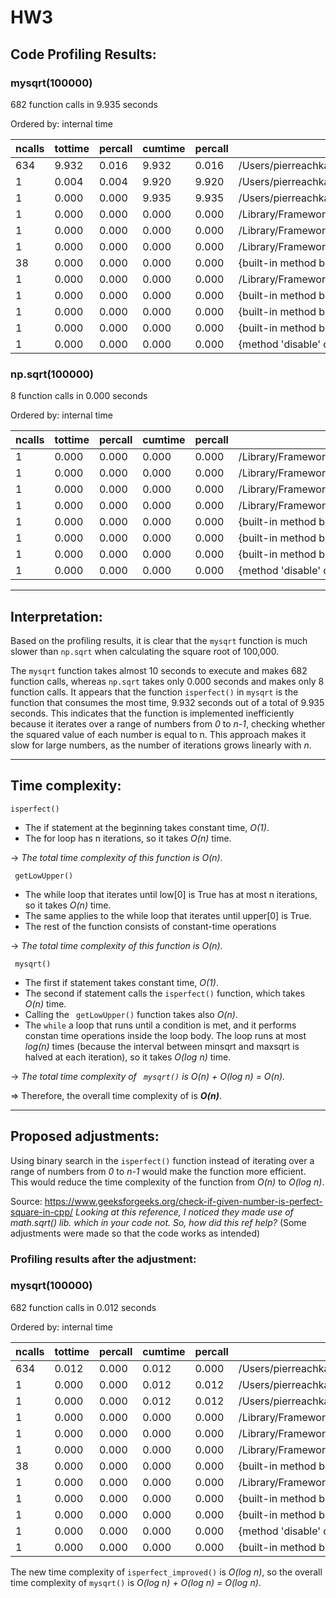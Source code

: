 # HW3

## Code Profiling Results:

### **mysqrt(100000)**
682 function calls in 9.935 seconds

Ordered by: internal time

| ncalls | tottime | percall | cumtime | percall | filename:lineno(function)                                                                                                       |
|--------|---------|---------|---------|---------|------------------------------------------------------------------------------------------------------------------------------|
| 634    | 9.932   | 0.016   | 9.932   | 0.016   | /Users/pierreachkar/Downloads/HomeWorks/achkar/hw3/hw2.py:4(isperfect)                                                        |
| 1      | 0.004   | 0.004   | 9.920   | 9.920   | /Users/pierreachkar/Downloads/HomeWorks/achkar/hw3/hw2.py:28(getLowUpper)                                                      |
| 1      | 0.000   | 0.000   | 9.935   | 9.935   | /Users/pierreachkar/Downloads/HomeWorks/achkar/hw3/hw2.py:61(mysqrt)                                                           |
| 1      | 0.000   | 0.000   | 0.000   | 0.000   | /Library/Frameworks/Python.framework/Versions/3.11/lib/python3.11/pstats.py:108(__init__)                                      |
| 1      | 0.000   | 0.000   | 0.000   | 0.000   | /Library/Frameworks/Python.framework/Versions/3.11/lib/python3.11/pstats.py:118(init)                                          |
| 1      | 0.000   | 0.000   | 0.000   | 0.000   | /Library/Frameworks/Python.framework/Versions/3.11/lib/python3.11/pstats.py:137(load_stats)                                   |
| 38     | 0.000   | 0.000   | 0.000   | 0.000   | {built-in method builtins.abs}                                                                                                 |
| 1      | 0.000   | 0.000   | 0.000   | 0.000   | /Library/Frameworks/Python.framework/Versions/3.11/lib/python3.11/cProfile.py:50(create_stats)                                |
| 1      | 0.000   | 0.000   | 0.000   | 0.000   | {built-in method builtins.isinstance}                                                                                          |
| 1      | 0.000   | 0.000   | 0.000   | 0.000   | {built-in method builtins.hasattr}                                                                                             |
| 1      | 0.000   | 0.000   | 0.000   | 0.000   | {built-in method builtins.len}                                                                                                 |
| 1      | 0.000   | 0.000   | 0.000   | 0.000   | {method 'disable' of '_lsprof.Profiler' objects}                                                                               |

### **np.sqrt(100000)**

8 function calls in 0.000 seconds

Ordered by: internal time

| ncalls | tottime | percall | cumtime | percall | filename:lineno(function) |
|--------|---------|---------|---------|---------|--------------------------|
| 1      | 0.000   | 0.000   | 0.000   | 0.000   | /Library/Frameworks/Python.framework/Versions/3.11/lib/python3.11/pstats.py:108(__init__) |
| 1      | 0.000   | 0.000   | 0.000   | 0.000   | /Library/Frameworks/Python.framework/Versions/3.11/lib/python3.11/pstats.py:137(load_stats) |
| 1      | 0.000   | 0.000   | 0.000   | 0.000   | /Library/Frameworks/Python.framework/Versions/3.11/lib/python3.11/pstats.py:118(init) |
| 1      | 0.000   | 0.000   | 0.000   | 0.000   | /Library/Frameworks/Python.framework/Versions/3.11/lib/python3.11/cProfile.py:50(create_stats) |
| 1      | 0.000   | 0.000   | 0.000   | 0.000   | {built-in method builtins.isinstance} |
| 1      | 0.000   | 0.000   | 0.000   | 0.000   | {built-in method builtins.len} |
| 1      | 0.000   | 0.000   | 0.000   | 0.000   | {built-in method builtins.hasattr} |
| 1      | 0.000   | 0.000   | 0.000   | 0.000   | {method 'disable' of '_lsprof.Profiler' objects} |

---

## Interpretation:

Based on the profiling results, it is clear that the ```mysqrt``` function is much slower than ```np.sqrt``` when calculating the square root of 100,000.

The ```mysqrt``` function takes almost 10 seconds to execute and makes 682 function calls, whereas ```np.sqrt``` takes only 0.000 seconds and makes only 8 function calls. It appears that the function ```isperfect()``` in ```mysqrt``` is the function that consumes the most time, 9.932 seconds out of a total of 9.935 seconds. This indicates that the function is implemented inefficiently because it iterates over a range of numbers from *0* to *n-1*, checking whether the squared value of each number is equal to n. This approach makes it slow for large numbers, as the number of iterations grows linearly with *n*.

---
## Time complexity:

```isperfect()```
- The if statement at the beginning takes constant time, *O(1)*.
- The for loop has n iterations, so it takes *O(n)* time.

&rarr; *The total time complexity of this function is O(n).*

``` getLowUpper()```

- The while loop that iterates until low[0] is True has at most n iterations, so it takes *O(n)* time.
- The same applies to the while loop that iterates until upper[0] is True.
- The rest of the function consists of constant-time operations

&rarr; *The total time complexity of this function is O(n).*

``` mysqrt()```

- The first if statement takes constant time, *O(1)*.
- The second if statement calls the ```isperfect()``` function, which takes *O(n)* time.
- Calling the ``` getLowUpper()``` function takes also *O(n)*.
- The ```while```  a loop that runs until a condition is met, and it performs constan time operations inside the loop body. The loop runs at most *log(n)* times (because the interval between minsqrt and maxsqrt is halved at each iteration), so it takes *O(log n)* time.

&rarr; *The total time complexity of ``` mysqrt()```  is O(n) + O(log n) = O(n).*

&rArr; Therefore, the overall time complexity of is ***O(n)***.

---
## Proposed adjustments:

Using binary search in the ```isperfect()``` function instead of iterating over a range of numbers from *0* to *n-1* would make the function more efficient. This would reduce the time complexity of the function from *O(n)* to *O(log n)*.

Source: https://www.geeksforgeeks.org/check-if-given-number-is-perfect-square-in-cpp/
*Looking at this reference, I noticed they made use of math.sqrt() lib. which in your code not. So, how did this ref help?*
(Some adjustments were made so that the code works as intended)

### Profiling results after the adjustment:

### **mysqrt(100000)**
682 function calls in 0.012 seconds

Ordered by: internal time

| ncalls | tottime | percall | cumtime | percall | filename:lineno(function) |
|--------|---------|---------|---------|---------|--------------------------|
| 634    | 0.012   | 0.000   | 0.012   | 0.000   | /Users/pierreachkar/Downloads/HomeWorks/achkar/hw3/hw2.py:28(isperfect_improved) |
| 1      | 0.000   | 0.000   | 0.012   | 0.012   | /Users/pierreachkar/Downloads/HomeWorks/achkar/hw3/hw2.py:64(getLowUpper) |
| 1      | 0.000   | 0.000   | 0.012   | 0.012   | /Users/pierreachkar/Downloads/HomeWorks/achkar/hw3/hw2.py:98(mysqrt) |
| 1      | 0.000   | 0.000   | 0.000   | 0.000   | /Library/Frameworks/Python.framework/Versions/3.11/lib/python3.11/pstats.py:108(__init__) |
| 1      | 0.000   | 0.000   | 0.000   | 0.000   | /Library/Frameworks/Python.framework/Versions/3.11/lib/python3.11/pstats.py:118(init) |
| 1      | 0.000   | 0.000   | 0.000   | 0.000   | /Library/Frameworks/Python.framework/Versions/3.11/lib/python3.11/pstats.py:137(load_stats) |
| 38     | 0.000   | 0.000   | 0.000   | 0.000   | {built-in method builtins.abs} |
| 1      | 0.000   | 0.000   | 0.000   | 0.000   | /Library/Frameworks/Python.framework/Versions/3.11/lib/python3.11/cProfile.py:50(create_stats) |
| 1      | 0.000   | 0.000   | 0.000   | 0.000   | {built-in method builtins.isinstance} |
| 1      | 0.000   | 0.000   | 0.000   | 0.000   | {built-in method builtins.hasattr} |
| 1      | 0.000   | 0.000   | 0.000   | 0.000   | {method 'disable' of '_lsprof.Profiler' objects} |
| 1      | 0.000   | 0.000   | 0.000   | 0.000   | {built-in method builtins.len} |

The new time complexity of ```isperfect_improved()``` is *O(log n)*, so the overall time complexity of ```mysqrt()``` is *O(log n) + O(log n) = O(log n)*.
